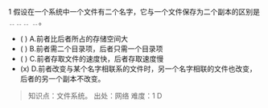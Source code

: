 1
假设在一个系统中一个文件有二个名字，它与一个文件保存为二个副本的区别是﹎﹎﹎ ﹎。
- ( ) A.前者比后者所占的存储空间大 
- ( ) B.前者需二个目录项，后者只需一个目录项 
- ( ) C.前者存取文件的速度快，后者存取速度慢
- (x) D.前者改变与某个名字相联系的文件时，另一个名字相联的文件也改变，后者的另一个副本不改变。

> 知识点：文件系统。
> 出处：网络
> 难度：1
> D
